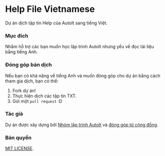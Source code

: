 # Help File Vietnamese

Dự án dịch tập tin Help của AutoIt sang tiếng Việt.

### Mục đích

Nhằm hỗ trợ các bạn muốn học lập trình AutoIt nhưng yếu về đọc tài liệu bằng tiếng Anh.

### Đóng góp bản dịch

Nếu bạn có khả năng về tiếng Anh và muốn đóng góp cho dự án bằng cách tham gia dịch, bạn có thể:

1. Fork dự án!
2. Thực hiện dịch các tập tin TXT.
3. Gửi một `pull request` :D


### Tác giả

Dự án được xây dựng bởi [Nhóm lập trình AutoIt](https://www.facebook.com/groups/autoitscript/) và [đóng góp từ cộng đồng](https://github.com/AutoIT-VN/HelpFile-Vietnamese/graphs/contributors).

### Bản quyền

[MIT LICENSE](LICENSE).
